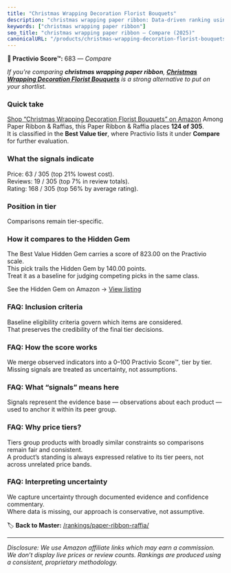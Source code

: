 ```yaml
---
title: "Christmas Wrapping Decoration Florist Bouquets"
description: "christmas wrapping paper ribbon: Data-driven ranking using the Practivio Score™. Positioned by quality, value, demand, findability, momentum."
keywords: ["christmas wrapping paper ribbon"]
seo_title: "christmas wrapping paper ribbon — Compare (2025)"
canonicalURL: "/products/christmas-wrapping-decoration-florist-bouquets-B08JPP6PZL/"
---
```


**🛒 Practivio Score™:** 683 — _Compare_


*If you're comparing **christmas wrapping paper ribbon**, **[Christmas Wrapping Decoration Florist Bouquets](https://www.amazon.com/dp/B08JPP6PZL?tag=practivio-20)** is a strong alternative to put on your shortlist.*
### Quick take
[Shop “Christmas Wrapping Decoration Florist Bouquets” on Amazon](https://www.amazon.com/dp/B08JPP6PZL?tag=practivio-20)
Among Paper Ribbon & Raffias, this Paper Ribbon & Raffia places **124 of 305**.  
It is classified in the **Best Value tier**, where Practivio lists it under **Compare** for further evaluation.

### What the signals indicate
Price: 63 / 305 (top 21% lowest cost).  
Reviews: 19 / 305 (top 7% in review totals).  
Rating: 168 / 305 (top 56% by average rating).  

### Position in tier
Comparisons remain tier-specific.

### How it compares to the Hidden Gem
The Best Value Hidden Gem carries a score of 823.00 on the Practivio scale.  
This pick trails the Hidden Gem by 140.00 points.  
Treat it as a baseline for judging competing picks in the same class.  

See the Hidden Gem on Amazon → [View listing](https://www.amazon.com/dp/B072XBTGHN?tag=practivio-20)

### FAQ: Inclusion criteria
Baseline eligibility criteria govern which items are considered.  
That preserves the credibility of the final tier decisions.

### FAQ: How the score works
We merge observed indicators into a 0–100 Practivio Score™, tier by tier.  
Missing signals are treated as uncertainty, not assumptions.

### FAQ: What “signals” means here
Signals represent the evidence base — observations about each product — used to anchor it within its peer group.

### FAQ: Why price tiers?
Tiers group products with broadly similar constraints so comparisons remain fair and consistent.  
A product’s standing is always expressed relative to its tier peers, not across unrelated price bands.

### FAQ: Interpreting uncertainty
We capture uncertainty through documented evidence and confidence commentary.  
Where data is missing, our approach is conservative, not assumptive.

<!-- Missing template for Compare/CompareWithinPriceClass -->


🏷️ **Back to Master:** [/rankings/paper-ribbon-raffia/](/rankings/paper-ribbon-raffia/)

---
_Disclosure: We use Amazon affiliate links which may earn a commission. We don’t display live prices or review counts. Rankings are produced using a consistent, proprietary methodology._
